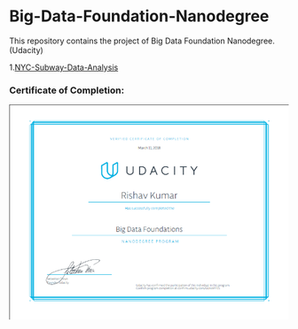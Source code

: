 # Big-Data-Foundation-Nanodegree
This repository contains the project of Big Data Foundation Nanodegree. (Udacity)

1.[NYC-Subway-Data-Analysis](https://github.com/rishavk773/Big-Data-Foundation-Nanodegree)

### Certificate of Completion:
![Certificate](https://github.com/rishavk773/Big-Data-Foundation-Nanodegree/blob/master/certificate.png)
